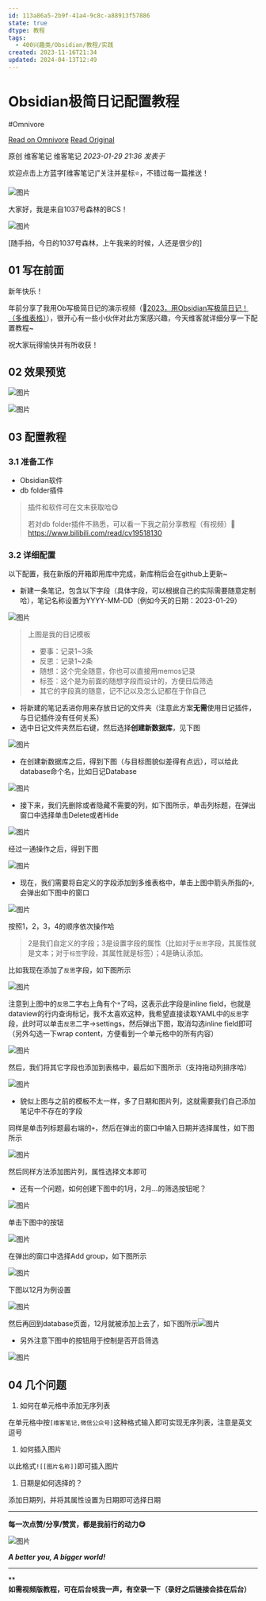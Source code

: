 ```yaml
---
id: 113a86a5-2b9f-41a4-9c8c-a88913f57886
state: true
dtype: 教程
tags:
  - 400兴趣类/Obsidian/教程/实践
created: 2023-11-16T21:34
updated: 2024-04-13T12:49
---
```


# Obsidian极简日记配置教程
#Omnivore

[Read on Omnivore](https://omnivore.app/me/https-mp-weixin-qq-com-s-biz-mzg-5-njk-3-md-uy-mq-3-d-3-d-chksm--18bd2ffe66c)
[Read Original](https://mp.weixin.qq.com/s?__biz=Mzg5Njk3MDUyMQ%3D%3D&chksm=c079b58cf70e3c9a6f86ec99c5067c5188d9c353ad2572bf92e0b3fddaee55659b27aba9ba0f&cur_album_id=2918666965630566403&idx=1&mid=2247487482&scene=178&sn=76a4bbff9a9e36b4565b731d51917448)

原创 维客笔记  维客笔记 _2023-01-29 21:36_ _发表于_ 

欢迎点击上方蓝字⌈维客笔记⌋"关注并星标⭐，不错过每一篇推送！

![图片](https://proxy-prod.omnivore-image-cache.app/0x0,s1Apb9gzPVdKRQ_Yok_Iw0BJIZnWqOKxlefrpSv4mgsI/https://mmbiz.qpic.cn/mmbiz_png/PR2BLDgtAWTiaqlVWdvNtLgmQsrlDlF9c4I1HK2EwTw9AQNicuhXQr8udiaVQYHbDro3jTgd96fibib5w16m34ngOHw/640?wx_fmt=png)

大家好，我是来自1037号森林的BCS！

![图片](https://proxy-prod.omnivore-image-cache.app/0x0,sP1BuRGarYnZTSce6H3C4QcbXk2vlGKu6vwatsxdJoUM/https://mmbiz.qpic.cn/mmbiz_jpg/PR2BLDgtAWTiaqlVWdvNtLgmQsrlDlF9cTH6YAtBVaI3FtBlobS1NqxNtveXkmNaesicu9iaVWDBrSdUZcPBVPibUQ/640?wx_fmt=jpeg)

\[随手拍，今日的1037号森林，上午我来的时候，人还是很少的\]

## 01 写在前面

新年快乐！

年前分享了我用Ob写极简日记的演示视频（🍟[2023，用Obsidian写极简日记！（多维表格）](http://mp.weixin.qq.com/s?%5F%5Fbiz=MzU4MzgxNjczMA==&mid=2247486661&idx=1&sn=452238a13b2ed8521daaacaf0fba4d6b&chksm=fda20fb0cad586a6bcb809219d4fa7463f40bf97e50b3f4a6d3cd14cd3c314e4a9b10237da27&scene=21#wechat%5Fredirect)），很开心有一些小伙伴对此方案感兴趣，今天维客就详细分享一下配置教程\~

祝大家玩得愉快并有所收获！

## 02 效果预览

![图片](https://proxy-prod.omnivore-image-cache.app/0x0,sbBQiIjphXi1U7YJirQ86S-nZP31-HWpoAdnVxM2ByYw/https://mmbiz.qpic.cn/mmbiz_gif/PR2BLDgtAWTiaqlVWdvNtLgmQsrlDlF9ciaUUgtdBpvib7LcckgGXRTP6d2r47e98PKCzvo2M55AmqPcJ2rJlSexw/640?wx_fmt=gif)

![图片](https://proxy-prod.omnivore-image-cache.app/0x0,sC0RjgfpGB3uzPCIROZBrIFVYOFmL6v9adg3VRn8BEYQ/https://mmbiz.qpic.cn/mmbiz_png/PR2BLDgtAWTiaqlVWdvNtLgmQsrlDlF9c6CBJ5LqQP9GCoOOnTSeF00Hy7YdQgpWL0ZMDsh3Ta9iciaBTQLqGRHTA/640?wx_fmt=png)

## 03 配置教程

### 3.1 准备工作

* Obsidian软件
* db folder插件

> 插件和软件可在文末获取哈😋
> 
> 若对db folder插件不熟悉，可以看一下我之前分享教程（有视频）🍟https://www.bilibili.com/read/cv19518130

### 3.2 详细配置

以下配置，我在新版的开箱即用库中完成，新库稍后会在github上更新\~

* 新建一条笔记，包含以下字段（具体字段，可以根据自己的实际需要随意定制哈），笔记名称设置为YYYY-MM-DD（例如今天的日期：2023-01-29）

![图片](https://proxy-prod.omnivore-image-cache.app/0x0,sI83Iy-TndFqDz04Bhxsf7aVCTD96dODhDQZyC5ssmdk/https://mmbiz.qpic.cn/mmbiz_png/PR2BLDgtAWTiaqlVWdvNtLgmQsrlDlF9cQJy4H0mMYTJHSJuFcOZl9CfwFIfUNIpSjxyc3we0VrmHsbNaUwDIXA/640?wx_fmt=png)

> 上图是我的日记模板
> 
> * 要事：记录1\~3条
> * 反思：记录1\~2条
> * 随想：这个完全随意，你也可以直接用memos记录
> * 标签：这个是为前面的随想字段而设计的，方便日后筛选
> * 其它的字段真的随意，记不记以及怎么记都在于你自己

* 将新建的笔记丢进你用来存放日记的文件夹（注意此方案**无需**使用日记插件，与日记插件没有任何关系）
* 选中日记文件夹然后右键，然后选择**创建新数据库**，见下图

![图片](https://proxy-prod.omnivore-image-cache.app/0x0,sg_GIRe1VUI0nfz-cgh5BPwbXv_o6lgC_bd-4vqFLBvU/https://mmbiz.qpic.cn/mmbiz_png/PR2BLDgtAWTiaqlVWdvNtLgmQsrlDlF9c8z5Ol0n7pjHSic0QEXARFIow9JbibG5NMiaADrFx7quLfRDfSD9H12DFw/640?wx_fmt=png)

* 在创建新数据库之后，得到下图（与目标图貌似差得有点远），可以给此database命个名，比如日记Database

![图片](https://proxy-prod.omnivore-image-cache.app/0x0,sTpWCwPCu6bhE6SxX_ATfvC6QoaFdtPV4QcUoFPG2hJA/https://mmbiz.qpic.cn/mmbiz_png/PR2BLDgtAWTiaqlVWdvNtLgmQsrlDlF9clVxnNgdWCyOic8UzoXKM148Mnrp7Jm9M786aE05UicYREypHHrNpldIQ/640?wx_fmt=png)

* 接下来，我们先删除或者隐藏不需要的列，如下图所示，单击列标题，在弹出窗口中选择单击Delete或者Hide

![图片](https://proxy-prod.omnivore-image-cache.app/0x0,sKfUsjDC0X6Y_EvZ7AaLEZq46MK2KXcZUAskysC0RktE/https://mmbiz.qpic.cn/mmbiz_png/PR2BLDgtAWTiaqlVWdvNtLgmQsrlDlF9c4UA6WbE74QnRPtn0K7FFn3m5gdnnc71dsNajmN2Nib4CFhGK7nrrx2w/640?wx_fmt=png)

经过一通操作之后，得到下图

![图片](https://proxy-prod.omnivore-image-cache.app/0x0,sN9OtCrj-krj2kk6YODs7NDYESXh5EHdKiBVDYYf-eao/https://mmbiz.qpic.cn/mmbiz_png/PR2BLDgtAWTiaqlVWdvNtLgmQsrlDlF9cMNibdNmcwEO0hJzWa2VuUw92zZnb0FfPw1DFSLppBnkAImsvY7GKOlA/640?wx_fmt=png)

* 现在，我们需要将自定义的字段添加到多维表格中，单击上图中箭头所指的`+`,会弹出如下图中的窗口

![图片](https://proxy-prod.omnivore-image-cache.app/0x0,sRdssbzeVDJvFoWhYmpYfVyMhkapV1ZmW0sxO__xWbdM/https://mmbiz.qpic.cn/mmbiz_png/PR2BLDgtAWTiaqlVWdvNtLgmQsrlDlF9cDx6jqXhRbtgK03413QRFpo3CsS2eHBVfAmrRwwkA8HLlZforPvu9Mw/640?wx_fmt=png)

按照1，2，3，4的顺序依次操作哈

> 2是我们自定义的字段；3是设置字段的属性（比如对于`反思`字段，其属性就是文本；对于`标签`字段，其属性就是标签）；4是确认添加。

比如我现在添加了`反思`字段，如下图所示

![图片](https://proxy-prod.omnivore-image-cache.app/0x0,sqX8tLZkCHexShP2DTVp4RrB_zll9wTzTmHN8_h_62ps/https://mmbiz.qpic.cn/mmbiz_png/PR2BLDgtAWTiaqlVWdvNtLgmQsrlDlF9cRYH56UhTWLtVrsWlL8JqvlXgSqhZqWss2lJWaCL1mYNibmAN8PaHrCQ/640?wx_fmt=png)

注意到上图中的`反思`二字右上角有个`*`了吗，这表示此字段是inline field，也就是dataview的行内查询标记，我不太喜欢这种，我希望直接读取YAML中的`反思`字段，此时可以单击`反思`二字→settings，然后弹出下图，取消勾选inline field即可（另外勾选一下wrap content，方便看到一个单元格中的所有内容）

![图片](https://proxy-prod.omnivore-image-cache.app/0x0,shwelnfng_FsUw8kDQ9_m5cph0wu62lh7KYlu9EBL4Vw/https://mmbiz.qpic.cn/mmbiz_png/PR2BLDgtAWTiaqlVWdvNtLgmQsrlDlF9cYficwR7BlDibpAKcFlBq125feQXfiaMx6UjCOEtk455y7VQKZDSr0WHjg/640?wx_fmt=png)

然后，我们将其它字段也添加到表格中，最后如下图所示（支持拖动列排序哈）

![图片](https://proxy-prod.omnivore-image-cache.app/0x0,s53194d7aFCp3hCMceU4MhJLF5f4bVfQTBSAi7I6-hVw/https://mmbiz.qpic.cn/mmbiz_png/PR2BLDgtAWTiaqlVWdvNtLgmQsrlDlF9cq9I1ogNgXBY9c5N5rMR6cvl60keaId98JB4Vanx5zNicvGROTVNjiakg/640?wx_fmt=png)

* 貌似上图与之前的模板不太一样，多了日期和图片列，这就需要我们自己添加笔记中不存在的字段

同样是单击列标题最右端的`+`，然后在弹出的窗口中输入日期并选择属性，如下图所示

![图片](https://proxy-prod.omnivore-image-cache.app/0x0,sE-5MVGvZnjW_UW6BZuVeSZSUm0fUUKaKgiwhcKxaVq8/https://mmbiz.qpic.cn/mmbiz_png/PR2BLDgtAWTiaqlVWdvNtLgmQsrlDlF9cuibgAiaicYxbVHOxrtOlTCF2NO8BMolydkZtDlZcugeCksr8OhLn6Ep3A/640?wx_fmt=png)

然后同样方法添加图片列，属性选择文本即可

* 还有一个问题，如何创建下图中的1月，2月...的筛选按钮呢？

![图片](https://proxy-prod.omnivore-image-cache.app/0x0,sLn2eaW8iHwXWLKl9NU_klaK4lMpjd4ip6cuftRXCQE8/https://mmbiz.qpic.cn/mmbiz_png/PR2BLDgtAWTiaqlVWdvNtLgmQsrlDlF9cnDQSFf6eARYGvIHPoicL4PD3UeCE5ZjYUqbwIP3CiapsFDKEGiacsbKyg/640?wx_fmt=png)

单击下图中的按钮

![图片](https://proxy-prod.omnivore-image-cache.app/0x0,spzZxadwiYW3mHEwuYxOxieQuWxNS-bbvMCAtfYh2UlY/https://mmbiz.qpic.cn/mmbiz_png/PR2BLDgtAWTiaqlVWdvNtLgmQsrlDlF9cYXVPswumalrkI4EtT7uzNWhk9vvdWTGdXw6YGseCdIdCSstia1ia53Sg/640?wx_fmt=png)

在弹出的窗口中选择Add group，如下图所示

![图片](https://proxy-prod.omnivore-image-cache.app/0x0,s3ZYe-xppzc1b-niMjIBRyRBGTx5AQECaopfoMcSfhKI/https://mmbiz.qpic.cn/mmbiz_png/PR2BLDgtAWTiaqlVWdvNtLgmQsrlDlF9cyPaDsTd3m3P6JHjz6s1xkIuj5Dfb4gyK87cbgFMjFtGYwEkTdlKfVw/640?wx_fmt=png)

下图以12月为例设置

![图片](https://proxy-prod.omnivore-image-cache.app/0x0,sALrWIw9Yyy8xi8YlH1UqVfm5k_0Kcg4tQmuSiu5RdDw/https://mmbiz.qpic.cn/mmbiz_png/PR2BLDgtAWTiaqlVWdvNtLgmQsrlDlF9cb1ZaOaQltJK8ptfsM9eNejHkEPMWpMZ4JJozgE1SsiasqErVPGoERmg/640?wx_fmt=png)

然后再回到database页面，12月就被添加上去了，如下图所示![图片](https://proxy-prod.omnivore-image-cache.app/0x0,sgZRAUPZ5caxbyxE0rhb9F3LV_7U7pMu8UCQZKp_XpcU/https://mmbiz.qpic.cn/mmbiz_png/PR2BLDgtAWTiaqlVWdvNtLgmQsrlDlF9cPobibMrjt18nVjdcpRGtx9DhDlxx9XfiaaTiaBs93B6e2GZuyXg4Mutmg/640?wx_fmt=png)

* 另外注意下图中的按钮用于控制是否开启筛选

![图片](https://proxy-prod.omnivore-image-cache.app/0x0,spwTa_ilxOi0YX_FZYS2tLl2GJyqFf1p2b4IzmsenSrw/https://mmbiz.qpic.cn/mmbiz_png/PR2BLDgtAWTiaqlVWdvNtLgmQsrlDlF9cVBuBhTu3qOQM2uktXgR2MCKVrRwujFRAfUTS3CR1N1rhMiby04xfA0A/640?wx_fmt=png)

## 04 几个问题

1. 如何在单元格中添加无序列表

在单元格中按`[维客笔记,微信公众号]`这种格式输入即可实现无序列表，注意是英文逗号

1. 如何插入图片

以此格式`![[图片名称]]`即可插入图片

1. 日期是如何选择的？

添加日期列，并将其属性设置为日期即可选择日期

---

**每一次点赞/分享/赞赏，都是我前行的动力😋**  

![图片](https://proxy-prod.omnivore-image-cache.app/0x0,sK6xkf4sWAZat2s2Ern8P3KlYjtnTvuCjHolRXnKox0E/https://mmbiz.qpic.cn/mmbiz_png/PR2BLDgtAWTiaqlVWdvNtLgmQsrlDlF9c99zqmuaQbEfTVEedJawRCm4ibPFhUMfX0Xg5pKPu2vhAKoDjb9PCECw/640?wx_fmt=png)

**_A better you, A bigger world!_**

---

****如需视频版教程，可在后台吱我一声，有空录一下（录好之后链接会挂在后台）**

